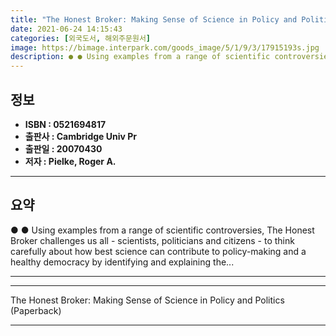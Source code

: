 ```yaml
---
title: "The Honest Broker: Making Sense of Science in Policy and Politics (Paperback)"
date: 2021-06-24 14:15:43
categories: [외국도서, 해외주문원서]
image: https://bimage.interpark.com/goods_image/5/1/9/3/17915193s.jpg
description: ● ● Using examples from a range of scientific controversies, The Honest Broker challenges us all - scientists, politicians and citizens - to think carefully a
---
```


## **정보**

- **ISBN : 0521694817**
- **출판사 : Cambridge Univ Pr**
- **출판일 : 20070430**
- **저자 : Pielke, Roger A.**

------



## **요약**

●  ●  Using examples from a range of scientific controversies, The Honest Broker challenges us all - scientists, politicians and citizens - to think carefully about how best science can contribute to policy-making and a healthy democracy by identifying and explaining the... 

------



------


The Honest Broker: Making Sense of Science in Policy and Politics (Paperback) 

------


